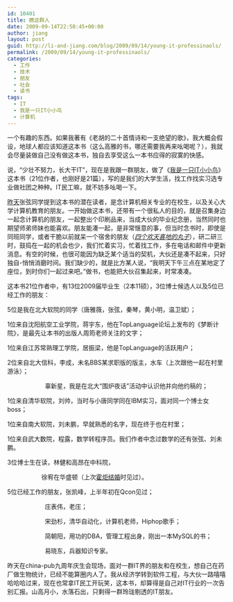 ```yaml
---
id: 10401
title: 瞧这群人
date: 2009-09-14T22:50:45+00:00
author: jiang
layout: post
guid: http://li-and-jiang.com/blog/2009/09/14/young-it-professinaols/
permalink: /2009/09/14/young-it-professinaols/
categories:
  - 工作
  - 技术
  - 朋友
  - 社会
  - 读书
tags:
  - IT
  - 我是一只IT小小鸟
  - 计算机
---
```

一个有趣的东西。如果我著有《老胡的二十首情诗和一支绝望的歌》，我大概会假设，地球人都应该知道这本书（这么高雅的书，哪还需要我再来吆喝呢？），我就会尽量装做自己没有做这本书，独自去享受这么一本书应得的寂寞的快感。

说，“少壮不努力，长大干IT”，现在是我跟一群朋友，做了《<a href="http://www.china-pub.com/196000" target="_blank">我是一只IT小小鸟</a>》这本书（21位作者，也刚好是21篇），写的是我们的大学生活，找工作找实习选专业做社团之种种。IT民工嘛，就不妨多吆喝一下。

<a href="http://li-and-jiang.com/blog/2009/09/13/it-birddies/" target="_blank">昨天</a>张弦同学提到这本书的潜在读者，是念计算机相关专业的在校生，以及关心大学计算机教育的朋友。一开始做这本书，还带有一个很私人的目的，就是召集身边一起念计算机的朋友，一起整出个印刷品来，当成大伙的毕业纪念册，当然同时也期望师弟师妹也能喜欢。朋友能凑一起，是非常惬意的事，但当时念书时，即使是同班同学，或者干脆以前就呆一个宿舍的朋友（_<a href="http://li-and-jiang.com/blog/2007/10/27/%e5%9b%9b%e5%96%9c%e4%b8%b8%e5%ad%90/" target="_blank">四个欢天喜地的丸子</a>_），研二研三时，鼓捣在一起的机会也少，我们忙着实习，忙着找工作，多在电话和邮件中更新消息。有空的时候，也很可能因为缺乏某个适当的契机，大伙还是凑不起来，只好独自-悄悄消磨时间。我们缺少的，就是比方某人说，“我明天下午三点在某地定了座位，到时你们一起过来吧。”做书，也能把大伙召集起来，时常凑凑。

这本书21位作者中，有13位2009届毕业生（2本11硕），3位博士候选人以及5位已经工作的朋友：

5位是我在北大软院的同学（唐雅薇，张弦，秦琴，黄小明，温卫斌）；

1位来自沈阳航空工业学院，蒋宇东，他在TopLanguage论坛上发布的《梦断计院》，是最先让本书的出版人周筠老师关注的文字；

1位来自江苏常熟理工学院，居振梁，他是TopLanguage的活跃用户；

2位来自北大信科，李成，未名BBS某求职版的版主，水车（上次跟他一起在村里游泳）；

&#160;&#160;&#160;&#160;&#160;&#160;&#160;&#160;&#160;&#160;&#160;&#160;&#160;&#160;&#160;&#160;&#160;&#160;&#160;&#160;&#160; 辜新星，我是在北大“围炉夜话”活动中认识他并向他约稿的；

1位来自清华软院，刘帅，当时与小唐同学同在IBM实习，面对同一个博士女boss；

1位来自南大软院，刘未鹏，早就熟悉的名字，现在终于也在村里；

1位来自武大数院，程露，数学转程序员。我们作者中念过数学的还有张弦、刘未鹏。

3位博士生在读，林健和高昂在中科院，

&#160;&#160;&#160;&#160;&#160;&#160;&#160;&#160;&#160;&#160;&#160;&#160;&#160;&#160;&#160;&#160;&#160;&#160;&#160; 徐宥在华盛顿（上次<a href="http://li-and-jiang.com/blog/2009/06/04/huoju-xiqiao/" target="_blank">霍炬结婚</a>时见过）。

5位已经工作的朋友，张凯峰，上半年初在Qcon见过；

&#160;&#160;&#160;&#160;&#160;&#160;&#160;&#160;&#160;&#160;&#160;&#160;&#160;&#160;&#160;&#160;&#160;&#160;&#160;&#160;&#160; 庄表伟，老庄；

&#160;&#160;&#160;&#160;&#160;&#160;&#160;&#160;&#160;&#160;&#160;&#160;&#160;&#160;&#160;&#160;&#160;&#160;&#160;&#160;&#160; 宋劲杉，清华自动化，计算机老师，Hiphop歌手；

&#160;&#160;&#160;&#160;&#160;&#160;&#160;&#160;&#160;&#160;&#160;&#160;&#160;&#160;&#160;&#160;&#160;&#160;&#160;&#160;&#160; 简朝阳，用功的DBA，管理工程出身，刚出一本MySQL的书；

&#160;&#160;&#160;&#160;&#160;&#160;&#160;&#160;&#160;&#160;&#160;&#160;&#160;&#160;&#160;&#160;&#160;&#160;&#160;&#160;&#160; 易晓东，兵器知识专家。

昨天在china-pub九周年庆生会现场，面对一群IT界的朋友和在校生，想自己在药厂做生物统计，已经不能算圈内人了。我从经济学转到软件工程，与大伙一路嘻嘻哈哈哈过来，现在也常拿IT民工开玩笑，这本书，却算得是自己对IT行业的一次告别汇报。山高月小，水落石出，只剩得一群玲珑剔透的IT朋友。